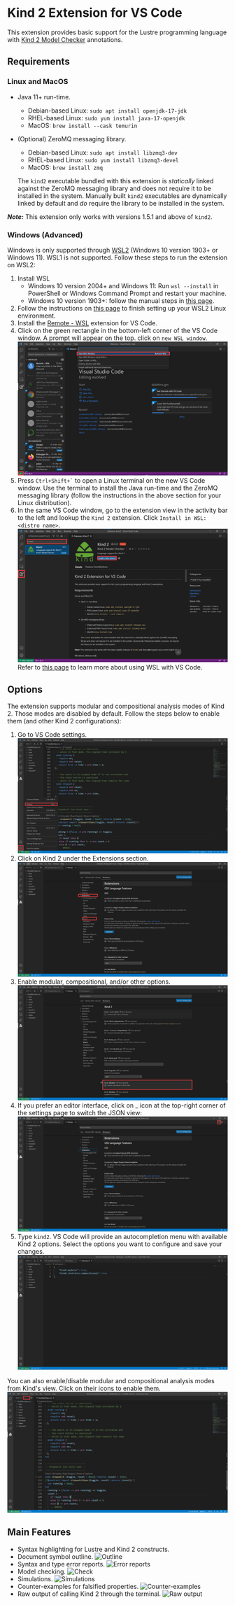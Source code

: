 # Kind 2 Extension for VS Code
This extension provides basic support for the Lustre programming language with [Kind 2 Model Checker](https://kind2-mc.github.io/kind2) annotations.

## Requirements
### Linux and MacOS
* Java 11+ run-time.
  * Debian-based Linux: `sudo apt install openjdk-17-jdk`
  * RHEL-based Linux: `sudo yum install java-17-openjdk`
  * MacOS: `brew install --cask temurin`
* (Optional) ZeroMQ messaging library.
  * Debian-based Linux: `sudo apt install libzmq3-dev`
  * RHEL-based Linux: `sudo yum install libzmq3-devel`
  * MacOS: `brew install zmq`

  The `kind2` executable bundled with this extension is _statically_ linked against the ZeroMQ messaging library and does not require it to be installed in the system. Manually built `kind2` executables are dynamically linked by default and *do* require the library to be installed in the system.

***Note:*** This extension only works with versions 1.5.1 and above of `kind2`.

### Windows (Advanced)
Windows is only supported through [WSL2](https://docs.microsoft.com/en-us/windows/wsl/about) (Windows 10 version 1903+ or Windows 11). WSL1 is not supported. Follow these steps to run the extension on WSL2:
1. Install WSL
    * Windows 10 version 2004+ and Windows 11: Run `wsl --install` in PowerShell or Windows Command Prompt and restart your machine.
    * Windows 10 version 1903+: follow the manual steps in [this page](https://docs.microsoft.com/en-us/windows/wsl/install).
2. Follow the instructions on [this page](https://docs.microsoft.com/en-us/windows/wsl/setup/environment#set-up-your-linux-user-info) to finish setting up your WSL2 Linux environment.
3. Install the [Remote - WSL](https://marketplace.visualstudio.com/items?itemName=ms-vscode-remote.remote-wsl) extension for VS Code.
4. Click on the green rectangle in the bottom-left corner of the VS Code window. A prompt will appear on the top. click on `new WSL window`.
![WSL window](images/wsl.png)
5. Press `` Ctrl+Shift+` `` to open a Linux terminal on the new VS Code window. Use the terminal to install the Java run-time and the ZeroMQ messaging library (follow the instructions in the above section for your Linux distribution).
6. In the same VS Code window, go to the extension view in the activity bar to the left and lookup the `Kind 2` extension. Click `Install in WSL: <distro name>`.
![Install extension](images/install.png)
Refer to [this page](https://docs.microsoft.com/en-us/windows/wsl/tutorials/wsl-vscode) to learn more about using WSL with VS Code.

## Options
The extension supports modular and compositional analysis modes of Kind 2. Those modes are disabled by default. Follow the steps below to enable them (and other Kind 2 configurations):
1. Go to VS Code settings.
  ![GUI settings](images/guiSettings.png)
2. Click on Kind 2 under the Extensions section.
  ![Kind 2 settings](images/guiOptions.png)
3. Enable modular, compositional, and/or other options.
  ![GUI Options](images/kind2Options.png)
4. If you prefer an editor interface, click on _ icon at the top-right corner of the settings page to switch the JSON view:
  ![JSON settings](images/jsonSettings.png)
5. Type `kind2`. VS Code will provide an autocompletion menu with available Kind 2 options. Select the options you want to configure and save your changes.
  ![JSON options](images/jsonOptions.png)

You can also enable/disable modular and compositional analysis modes from Kind's view. Click on their icons to enable them.
![Analysis modes icons](images/icons.png)
## Main Features
* Syntax highlighting for Lustre and Kind 2 constructs.
* Document symbol outline.
  ![Outline](images/outline.gif)
* Syntax and type error reports.
  ![Error reports](images/errors.gif)
* Model checking.
  ![Check](images/check.gif)
* Simulations.
  ![Simulations](images/simulation.gif)
* Counter-examples for falsified properties.
  ![Counter-examples](images/counterExample.gif)
* Raw output of calling Kind 2 through the terminal.
  ![Raw output](images/raw.gif)
